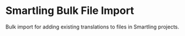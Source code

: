 # Smartling Bulk File Import

Bulk import for adding existing translations to files in Smartling projects.
